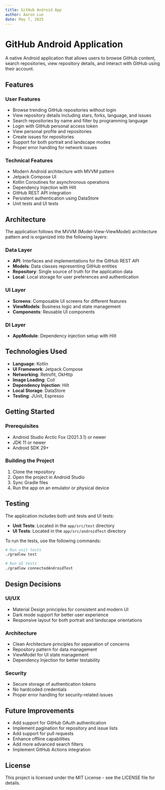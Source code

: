 ```yaml
---
title: GitHub Android App
author: Aaron Luo
date: May 7, 2025
---
```


# GitHub Android Application

A native Android application that allows users to browse GitHub content, search repositories, view repository details, and interact with GitHub using their account.

## Features

### User Features
- Browse trending GitHub repositories without login
- View repository details including stars, forks, language, and issues
- Search repositories by name and filter by programming language
- Login with GitHub personal access token
- View personal profile and repositories
- Create issues for repositories
- Support for both portrait and landscape modes
- Proper error handling for network issues

### Technical Features
- Modern Android architecture with MVVM pattern
- Jetpack Compose UI
- Kotlin Coroutines for asynchronous operations
- Dependency Injection with Hilt
- GitHub REST API integration
- Persistent authentication using DataStore
- Unit tests and UI tests

## Architecture

The application follows the MVVM (Model-View-ViewModel) architecture pattern and is organized into the following layers:

### Data Layer
- **API**: Interfaces and implementations for the GitHub REST API
- **Models**: Data classes representing GitHub entities
- **Repository**: Single source of truth for the application data
- **Local**: Local storage for user preferences and authentication

### UI Layer
- **Screens**: Composable UI screens for different features
- **ViewModels**: Business logic and state management
- **Components**: Reusable UI components

### DI Layer
- **AppModule**: Dependency injection setup with Hilt

## Technologies Used

- **Language**: Kotlin
- **UI Framework**: Jetpack Compose
- **Networking**: Retrofit, OkHttp
- **Image Loading**: Coil
- **Dependency Injection**: Hilt
- **Local Storage**: DataStore
- **Testing**: JUnit, Espresso

## Getting Started

### Prerequisites
- Android Studio Arctic Fox (2021.3.1) or newer
- JDK 11 or newer
- Android SDK 29+

### Building the Project
1. Clone the repository
2. Open the project in Android Studio
3. Sync Gradle files
4. Run the app on an emulator or physical device

## Testing

The application includes both unit tests and UI tests:

- **Unit Tests**: Located in the `app/src/test` directory
- **UI Tests**: Located in the `app/src/androidTest` directory

To run the tests, use the following commands:

```bash
# Run unit tests
./gradlew test

# Run UI tests
./gradlew connectedAndroidTest
```

## Design Decisions

### UI/UX
- Material Design principles for consistent and modern UI
- Dark mode support for better user experience
- Responsive layout for both portrait and landscape orientations

### Architecture
- Clean Architecture principles for separation of concerns
- Repository pattern for data management
- ViewModel for UI state management
- Dependency Injection for better testability

### Security
- Secure storage of authentication tokens
- No hardcoded credentials
- Proper error handling for security-related issues

## Future Improvements

- Add support for GitHub OAuth authentication
- Implement pagination for repository and issue lists
- Add support for pull requests
- Enhance offline capabilities
- Add more advanced search filters
- Implement GitHub Actions integration

## License

This project is licensed under the MIT License - see the LICENSE file for details.
